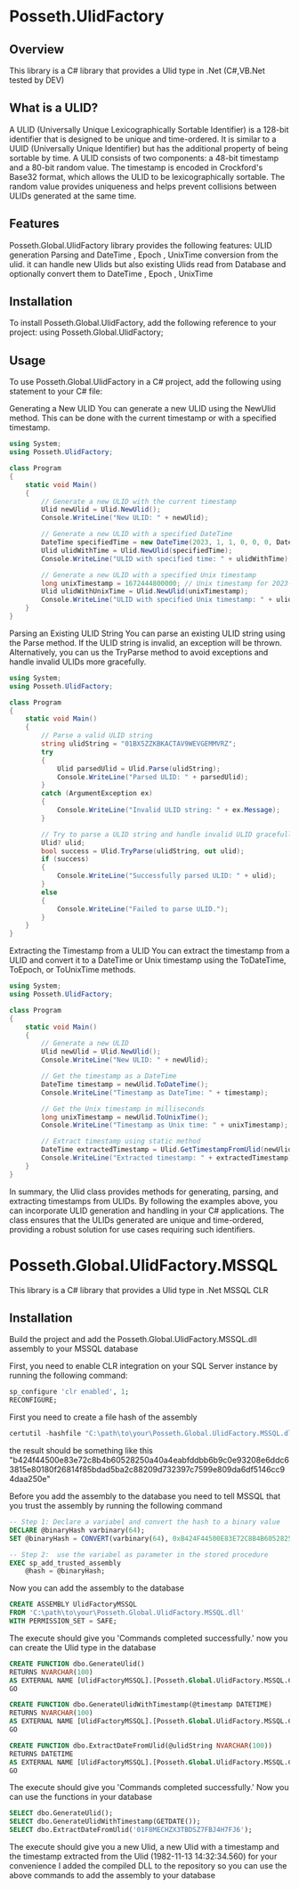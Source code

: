 # Posseth.UlidFactory

## Overview
This library is a C# library that provides a Ulid type in .Net 
(C#,VB.Net tested by DEV)

## What is a ULID?
A ULID (Universally Unique Lexicographically Sortable Identifier) is a 128-bit identifier that is designed to be unique and time-ordered.
It is similar to a UUID (Universally Unique Identifier) but has the additional property of being sortable by time.
A ULID consists of two components: a 48-bit timestamp and a 80-bit random value.
The timestamp is encoded in Crockford's Base32 format, which allows the ULID to be lexicographically sortable.
The random value provides uniqueness and helps prevent collisions between ULIDs generated at the same time.

## Features
Posseth.Global.UlidFactory library provides the following features:
ULID generation Parsing and DateTime , Epoch , UnixTime conversion from the ulid.
it can handle new Ulids but also existing Ulids read from Database and optionally convert them to DateTime , Epoch , UnixTime

## Installation
To install Posseth.Global.UlidFactory, add the following reference to your project:
using Posseth.Global.UlidFactory;

## Usage
To use Posseth.Global.UlidFactory in a C# project, add the following using statement to your C# file:


Generating a New ULID
You can generate a new ULID using the NewUlid method. This can be done with the current timestamp or with a specified timestamp.
```csharp	
using System;
using Posseth.UlidFactory;

class Program
{
    static void Main()
    {
        // Generate a new ULID with the current timestamp
        Ulid newUlid = Ulid.NewUlid();
        Console.WriteLine("New ULID: " + newUlid);

        // Generate a new ULID with a specified DateTime
        DateTime specifiedTime = new DateTime(2023, 1, 1, 0, 0, 0, DateTimeKind.Utc);
        Ulid ulidWithTime = Ulid.NewUlid(specifiedTime);
        Console.WriteLine("ULID with specified time: " + ulidWithTime);

        // Generate a new ULID with a specified Unix timestamp
        long unixTimestamp = 1672444800000; // Unix timestamp for 2023-01-01 00:00:00 UTC
        Ulid ulidWithUnixTime = Ulid.NewUlid(unixTimestamp);
        Console.WriteLine("ULID with specified Unix timestamp: " + ulidWithUnixTime);
    }
}
```
Parsing an Existing ULID String
You can parse an existing ULID string using the Parse method. If the ULID string is invalid, an exception will be thrown.
Alternatively, you can us the TryParse method to avoid exceptions and handle invalid ULIDs more gracefully.
```csharp	
using System;
using Posseth.UlidFactory;

class Program
{
    static void Main()
    {
        // Parse a valid ULID string
        string ulidString = "01BX5ZZKBKACTAV9WEVGEMMVRZ";
        try
        {
            Ulid parsedUlid = Ulid.Parse(ulidString);
            Console.WriteLine("Parsed ULID: " + parsedUlid);
        }
        catch (ArgumentException ex)
        {
            Console.WriteLine("Invalid ULID string: " + ex.Message);
        }

        // Try to parse a ULID string and handle invalid ULID gracefully
        Ulid? ulid;
        bool success = Ulid.TryParse(ulidString, out ulid);
        if (success)
        {
            Console.WriteLine("Successfully parsed ULID: " + ulid);
        }
        else
        {
            Console.WriteLine("Failed to parse ULID.");
        }
    }
}

```
Extracting the Timestamp from a ULID
You can extract the timestamp from a ULID and convert it to a DateTime or Unix timestamp using the ToDateTime, ToEpoch, or ToUnixTime methods.
```csharp	
using System;
using Posseth.UlidFactory;

class Program
{
    static void Main()
    {
        // Generate a new ULID
        Ulid newUlid = Ulid.NewUlid();
        Console.WriteLine("New ULID: " + newUlid);

        // Get the timestamp as a DateTime
        DateTime timestamp = newUlid.ToDateTime();
        Console.WriteLine("Timestamp as DateTime: " + timestamp);

        // Get the Unix timestamp in milliseconds
        long unixTimestamp = newUlid.ToUnixTime();
        Console.WriteLine("Timestamp as Unix time: " + unixTimestamp);

        // Extract timestamp using static method
        DateTime extractedTimestamp = Ulid.GetTimestampFromUlid(newUlid);
        Console.WriteLine("Extracted timestamp: " + extractedTimestamp);
    }
}

```
In summary, the Ulid class provides methods for generating, parsing, and extracting timestamps from ULIDs.
By following the examples above, you can incorporate ULID generation and handling in your C# applications.
The class ensures that the ULIDs generated are unique and time-ordered, providing a robust solution for use cases requiring such identifiers.

# Posseth.Global.UlidFactory.MSSQL
This library is a C# library that provides a Ulid type in .Net MSSQL CLR 

## Installation
Build the project and add the Posseth.Global.UlidFactory.MSSQL.dll assembly to your MSSQL database

First, you need to enable CLR integration on your SQL Server instance by running the following command:
```sql
sp_configure 'clr enabled', 1;
RECONFIGURE;
```
First you need to create a file hash of the assembly
```powershell
certutil -hashfile "C:\path\to\your\Posseth.Global.UlidFactory.MSSQL.dll" SHA512
```
the result should be something like this
"b424f44500e83e72c8b4b60528250a40a4eabfddbb6b9c0e93208e6ddc63815e80180f26814f85bdad5ba2c88209d732397c7599e809da6df5146cc94daa250e"

Before you add the assembly to the database you need to tell MSSQL that you trust the assembly by running the following command
```sql
-- Step 1: Declare a variabel and convert the hash to a binary value
DECLARE @binaryHash varbinary(64);
SET @binaryHash = CONVERT(varbinary(64), 0xB424F44500E83E72C8B4B60528250A40A4EABFDDBB6B9C0E93208E6DDC63815E80180F26814F85BDAD5BA2C88209D732397C7599E809DA6DF5146CC94DAA250E, 1);

-- Step 2:  use the variabel as parameter in the stored procedure
EXEC sp_add_trusted_assembly 
    @hash = @binaryHash;

```
Now you can add the assembly to the database
```sql
CREATE ASSEMBLY UlidFactoryMSSQL
FROM 'C:\path\to\your\Posseth.Global.UlidFactory.MSSQL.dll'
WITH PERMISSION_SET = SAFE;

```
The execute should give you 'Commands completed successfully.'
now you can create the Ulid type in the database
```sql
CREATE FUNCTION dbo.GenerateUlid()
RETURNS NVARCHAR(100)
AS EXTERNAL NAME [UlidFactoryMSSQL].[Posseth.Global.UlidFactory.MSSQL.CLR.UlidFunctionsHelpers].[GenerateUlid];
GO

CREATE FUNCTION dbo.GenerateUlidWithTimestamp(@timestamp DATETIME)
RETURNS NVARCHAR(100)
AS EXTERNAL NAME [UlidFactoryMSSQL].[Posseth.Global.UlidFactory.MSSQL.CLR.UlidFunctionsHelpers].[GenerateUlidWithTimestamp];
GO

CREATE FUNCTION dbo.ExtractDateFromUlid(@ulidString NVARCHAR(100))
RETURNS DATETIME
AS EXTERNAL NAME [UlidFactoryMSSQL].[Posseth.Global.UlidFactory.MSSQL.CLR.UlidFunctionsHelpers].[ExtractDateFromUlid];
GO
```
The execute should give you 'Commands completed successfully.'
Now you can use the functions in your database
```sql
SELECT dbo.GenerateUlid();
SELECT dbo.GenerateUlidWithTimestamp(GETDATE());
SELECT dbo.ExtractDateFromUlid('01F8MECHZX3TBDSZ7FBJ4H7FJ6');
```
The execute should give you a new Ulid, a new Ulid with a timestamp and the timestamp extracted from the Ulid (1982-11-13 14:32:34.560)
for your convenience I added the compiled DLL to the repository so you can use the above commands to add the assembly to your database